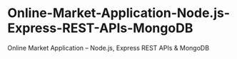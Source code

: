 # Online-Market-Application-Node.js-Express-REST-APIs-MongoDB
Online Market Application – Node.js, Express REST APIs &amp; MongoDB

